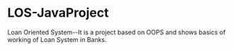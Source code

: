 # LOS-JavaProject
Loan Oriented System--It is a project based on OOPS and shows basics of working of Loan System in Banks.
